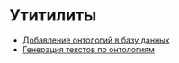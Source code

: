 # Утитилиты
+ [Добавление онтологий в базу данных](ontology_inserter/)
+ [Генерация текстов по онтологиям](get_text_from_ontologies/)
